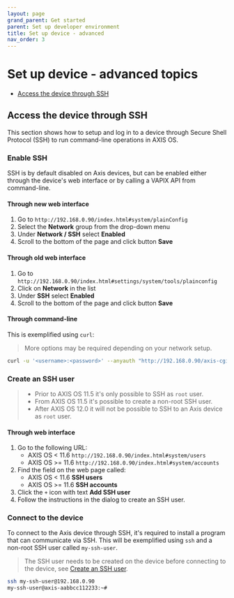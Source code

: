 ```yaml
---
layout: page
grand_parent: Get started
parent: Set up developer environment
title: Set up device - advanced
nav_order: 3
---
```


# Set up device - advanced topics

- [Access the device through SSH](#access-the-device-through-ssh)

## Access the device through SSH

This section shows how to setup and log in to a device through Secure Shell
Protocol (SSH) to run command-line operations in AXIS OS.

### Enable SSH

SSH is by default disabled on Axis devices, but can be enabled either through
the device's web interface or by calling a VAPIX API from command-line.

#### Through new web interface

1. Go to `http://192.168.0.90/index.html#system/plainConfig`
2. Select the **Network** group from the drop-down menu
3. Under **Network / SSH** select **Enabled**
4. Scroll to the bottom of the page and click button **Save**

#### Through old web interface

1. Go to `http://192.168.0.90/index.html#settings/system/tools/plainconfig`
2. Click on **Network** in the list
3. Under **SSH** select **Enabled**
4. Scroll to the bottom of the page and click button **Save**

#### Through command-line

This is exemplified using `curl`:

> More options may be required depending on your network setup.

```sh
curl -u '<username>:<password>' --anyauth "http://192.168.0.90/axis-cgi/admin/param.cgi?action=update&Network.SSH.Enabled=yes"
```

### Create an SSH user

> - Prior to AXIS OS 11.5 it's only possible to SSH as `root` user.
> - From AXIS OS 11.5 it's possible to create a non-root SSH user.
> - After AXIS OS 12.0 it will not be possible to SSH to an Axis device as
>   `root` user.

#### Through web interface

1. Go to the following URL:
    - AXIS OS < 11.6  `http://192.168.0.90/index.html#system/users`
    - AXIS OS >= 11.6 `http://192.168.0.90/index.html#system/accounts`
2. Find the field on the web page called:
    - AXIS OS < 11.6  **SSH users**
    - AXIS OS >= 11.6 **SSH accounts**
3. Click the `+` icon with text **Add SSH user**
4. Follow the instructions in the dialog to create an SSH user.

### Connect to the device

To connect to the Axis device through SSH, it's required to install a program
that can communicate via SSH. This will be exemplified using `ssh` and a
non-root SSH user called `my-ssh-user`.

> The SSH user needs to be created on the device before connecting to the
> device, see [Create an SSH user](create-an-ssh-user).

```sh
ssh my-ssh-user@192.168.0.90
my-ssh-user@axis-aabbcc112233:~#
```
